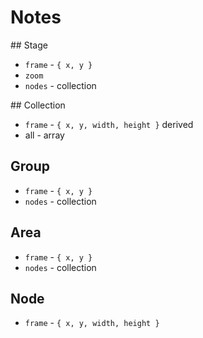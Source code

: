 # Notes

## Stage

* `frame` - `{ x, y }`
* `zoom`
* `nodes` - collection

## Collection

* `frame` - `{ x, y, width, height }` derived
* all - array

## Group

* `frame` - `{ x, y }`
* `nodes` - collection

## Area

* `frame` - `{ x, y }`
* `nodes` - collection

## Node

* `frame` - `{ x, y, width, height }`
